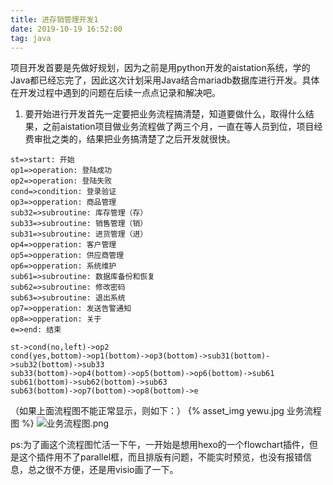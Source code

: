 ```yaml
---
title: 进存销管理开发1
date: 2019-10-19 16:52:00
tag: java 
---
```

项目开发首要是先做好规划，因为之前是用python开发的aistation系统，学的Java都已经忘完了，因此这次计划采用Java结合mariadb数据库进行开发。具体在开发过程中遇到的问题在后续一点点记录和解决吧。
1. 要开始进行开发首先一定要把业务流程搞清楚，知道要做什么，取得什么结果，之前aistation项目做业务流程做了两三个月，一直在等人员到位，项目经费审批之类的，结果把业务搞清楚了之后开发就很快。

```shell
st=>start: 开始
op1=>operation: 登陆成功
op2=>operation: 登陆失败
cond=>condition: 登录验证
op3=>opperation: 商品管理
sub32=>subroutine: 库存管理（存）
sub33=>subroutine: 销售管理（销）
sub31=>subroutine: 进货管理（进）
op4=>opperation: 客户管理
op5=>opperation: 供应商管理
op6=>opperation: 系统维护
sub61=>subroutine: 数据库备份和恢复
sub62=>subroutine: 修改密码
sub63=>subroutine: 退出系统
op7=>opperation: 发送告警通知
op8=>opperation: 关于
e=>end: 结束

st->cond(no,left)->op2
cond(yes,bottom)->op1(bottom)->op3(bottom)->sub31(bottom)->sub32(bottom)->sub33
sub33(bottom)->op4(bottom)->op5(bottom)->op6(bottom)->sub61
sub61(bottom)->sub62(bottom)->sub63
sub63(bottom)->op7(bottom)->op8(bottom)->e
```

（如果上面流程图不能正常显示，则如下：）
{% asset_img yewu.jpg 业务流程图 %}
![业务流程图.png](https://i.loli.net/2019/10/20/dGm8UaIqirJCDfY.png)

ps:为了画这个流程图忙活一下午，一开始是想用hexo的一个flowchart插件，但是这个插件用不了parallel框，而且排版有问题，不能实时预览，也没有报错信息，总之很不方便，还是用visio画了一下。

